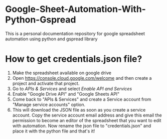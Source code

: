 # Google-Sheet-Automation-With-Python-Gspread
This is a personal documentation repository for google spreadsheet automation using python and gspread library
# How to get credentials.json file?
1. Make the spreadsheet available on google drive
2. Open https://console.cloud.google.com/welcome and then create a project and activate that project.
3. Go to *APIs & Services* and select *Enable API and Services*
4. Enable "Google Drive API" and "Google Sheets API"
5. Come back to "APIs & Services" and create a Service account from "Manage service accounts" option.
6. This will download the JSON file as soon as you create a service account. Copy the service account email address and give this email the permission to become an editor of the spreadsheet that you want to edit with automation. 
Now rename the json file to "credentials.json" and place it with the python file and that's it!
